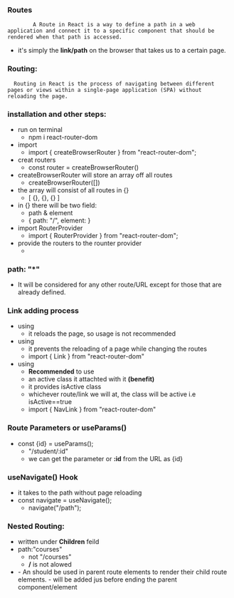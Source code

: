 ### Routes
            A Route in React is a way to define a path in a web application and connect it to a specific component that should be rendered when that path is accessed.

- it's simply the **link/path** on the browser that takes us to a certain page.

### Routing: 
      Routing in React is the process of navigating between different pages or views within a single-page application (SPA) without reloading the page.


### installation and other steps:
- run on terminal
  - npm i react-router-dom
- import
  - import { createBrowserRouter } from "react-router-dom";
- creat routers
  - const router = createBrowserRouter()
- createBrowserRouter will store an array off all routes
  - createBrowserRouter([])
- the array will consist of all routes in {}
  - [ {}, {}, {} ]
- in {} there will be two field:
  - path & element
  - { path: "/", element: <Home/> }
- import RouterProvider
  - import { RouterProvider } from "react-router-dom";
- provide the routers to the rounter provider
  -  <RouterProvider router={router} />


### path: "*"
- It will be considered for any other route/URL except for those that are already defined.


### Link adding process
- using <a href=""> </a>
  - it reloads the page, so usage is not recommended
- using <Link to=""> </Link>
  - it prevents the reloading of a page while changing the routes
  - import { Link } from "react-router-dom"
- using <NavLink> </NavLink>
  - **Recommended** to use
  - an active class it attachted with it **(benefit)**
  - it provides isActive class
  - whichever route/link we will at, the class will be active i.e isActive==true
  - import { NavLink } from "react-router-dom"


### Route Parameters or useParams() 
- const {id} = useParams();
  - "/student/:id"
  - we can get the parameter or **:id** from the URL as {id}

### useNavigate() Hook
- it takes to the path without page reloading
- const navigate = useNavigate();
  - navigate("/path");


### Nested Routing:
- written under **Children** feild
- path:"courses"
  - not "/courses"
  - **/** is not alowed
- <Outlet>
  - An <Outlet> should be used in parent route elements to render their child route elements.
  - <Outlet> will be added jus before ending the parent component/element